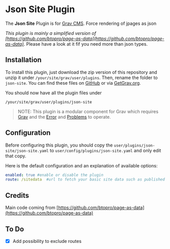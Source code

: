 # Json Site Plugin

The **Json Site** Plugin is for [Grav CMS](http://github.com/getgrav/grav). Force rendering of jpages as json

_This plugin is  mainly a simplified version of  [https://github.com/btopro/page-as-data](https://github.com/btopro/page-as-data)_. Please have a look at it fif you need more than json types.

## Installation

To install this plugin, just download the zip version of this repository and unzip it under `/your/site/grav/user/plugins`. Then, rename the folder to `json-site`. You can find these files on [GitHub](https://github.com/bernierdb/grav-json-site) or via [GetGrav.org](http://getgrav.org/downloads/plugins#extras).

You should now have all the plugin files under

    /your/site/grav/user/plugins/json-site
	
> NOTE: This plugin is a modular component for Grav which requires [Grav](http://github.com/getgrav/grav) and the [Error](https://github.com/getgrav/grav-plugin-error) and [Problems](https://github.com/getgrav/grav-plugin-problems) to operate.

## Configuration

Before configuring this plugin, you should copy the `user/plugins/json-site/json-site.yaml` to `user/config/plugins/json-site.yaml` and only edit that copy.

Here is the default configuration and an explanation of available options:

```yaml
enabled: true #enable or disable the plugin
route: /sitedata  #url to fetch your basic site data such as published pages, metadata, etc
```

## Credits

Main code coming from [https://github.com/btopro/page-as-data](https://github.com/btopro/page-as-data)

## To Do

- [x] Add possibility to exclude routes